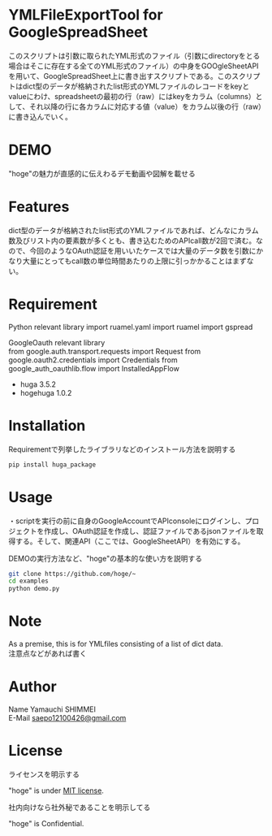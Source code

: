 # YMLFileExportTool for GoogleSpreadSheet

このスクリプトは引数に取られたYML形式のファイル（引数にdirectoryをとる場合はそこに存在する全てのYML形式のファイル）の中身をGOOgleSheetAPIを用いて、GoogleSpreadSheet上に書き出すスクリプトである。このスクリプトはdict型のデータが格納されたlist形式のYMLファイルのレコードをkeyとvalueにわけ、spreadsheetの最初の行（raw）にはkeyをカラム（columns）として、それ以降の行に各カラムに対応する値（value）をカラム以後の行（raw）に書き込んでいく。

# DEMO
 
"hoge"の魅力が直感的に伝えわるデモ動画や図解を載せる
 
# Features
 
dict型のデータが格納されたlist形式のYMLファイルであれば、どんなにカラム数及びリスト内の要素数が多くとも、書き込むためのAPIcall数が2回で済む。なので、今回のようなOAuth認証を用いいたケースでは大量のデータ数を引数にかなり大量にとってもcall数の単位時間あたりの上限に引っかかることはまずない。  
 
# Requirement
 
Python relevant library
import ruamel.yaml
import ruamel
import gspread

GoogleOauth relevant library  
from google.auth.transport.requests import Request
from google.oauth2.credentials import Credentials
from google_auth_oauthlib.flow import InstalledAppFlow
 
* huga 3.5.2
* hogehuga 1.0.2
 
# Installation
 
Requirementで列挙したライブラリなどのインストール方法を説明する
 
```bash
pip install huga_package
```
 
# Usage
 
・scriptを実行の前に自身のGoogleAccountでAPIconsoleにログインし、プロジェクトを作成し、OAuth認証を作成し、認証ファイルであるjsonファイルを取得する。そして、関連API（ここでは、GoogleSheetAPI）を有効にする。

DEMOの実行方法など、"hoge"の基本的な使い方を説明する
 
```bash
git clone https://github.com/hoge/~
cd examples
python demo.py
```
 
# Note

As a premise, this is for YMLfiles consisting of a list of dict data.  
注意点などがあれば書く
 
# Author

Name Yamauchi SHIMMEI  
E-Mail saepo12100426@gmail.com
 
# License
ライセンスを明示する
 
"hoge" is under [MIT license](https://en.wikipedia.org/wiki/MIT_License).
 
社内向けなら社外秘であることを明示してる
 
"hoge" is Confidential.
